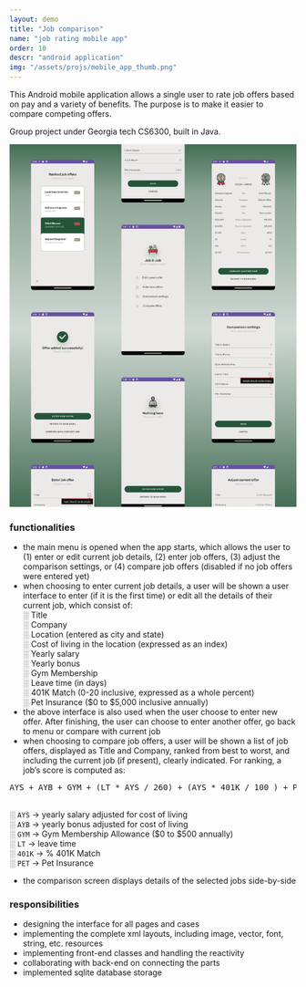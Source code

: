 ```yaml
---
layout: demo
title: "Job comparison"
name: "job rating mobile app"
order: 10
descr: "android application"
img: "/assets/projs/mobile_app_thumb.png"
---
```


This Android mobile application allows a single user to rate job offers based on pay and a variety of benefits. The purpose is to make it easier to compare competing offers.

Group project under Georgia tech CS6300, built in Java.

![](/assets/proj_scr/job_compare.png)

### functionalities

- the main menu is opened when the app starts, which allows the user to (1) enter or edit current job details, (2) enter job offers, (3) adjust the comparison settings, or (4) compare job offers (disabled if no job offers were entered yet)
- when choosing to enter current job details, a user will be shown a user interface to enter (if it is the first time) or edit all the details of their current job, which consist of:
    <br>░ Title
    <br>░ Company
    <br>░ Location (entered as city and state)
    <br>░ Cost of living in the location (expressed as an index)
    <br>░ Yearly salary
    <br>░ Yearly bonus
    <br>░ Gym Membership
    <br>░ Leave time (in days)
    <br>░ 401K Match (0-20 inclusive, expressed as a whole percent)
    <br>░ Pet Insurance ($0 to $5,000 inclusive annually)
- the above interface is also used when the user choose to enter new offer. After finishing, the user can choose to enter another offer, go back to menu or compare with current job
- when choosing to compare job offers, a user will be shown a list of job offers, displayed as Title and Company, ranked from best to worst, and including the current job (if present), clearly indicated.
For ranking, a job’s score is computed as:

<pre>AYS + AYB + GYM + (LT * AYS / 260) + (AYS * 401K / 100 ) + PET</pre>

<br>░ <code>AYS</code> → yearly salary adjusted for cost of living 
<br>░ <code>AYB</code> → yearly bonus adjusted for cost of living 
<br>░ <code>GYM</code> → Gym Membership Allowance ($0 to $500 annually) 
<br>░ <code>LT</code> → leave time 
<br>░ <code>401K</code> → % 401K Match 
<br>░ <code>PET</code> → Pet Insurance
- the comparison screen displays details of the selected jobs side-by-side

### responsibilities

- designing the interface for all pages and cases
- implementing the complete xml layouts, including image, vector, font, string, etc. resources
- implementing front-end classes and handling the reactivity
- collaborating with back-end on connecting the parts
- implemented sqlite database storage